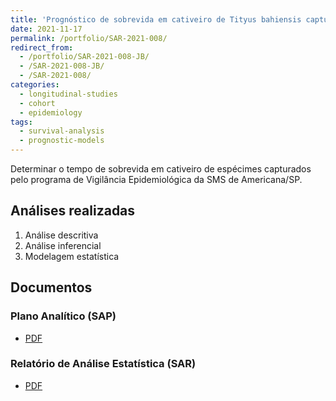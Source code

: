 ```yaml
---
title: 'Prognóstico de sobrevida em cativeiro de Tityus bahiensis capturados em Americana/SP'
date: 2021-11-17
permalink: /portfolio/SAR-2021-008/
redirect_from:
  - /portfolio/SAR-2021-008-JB/
  - /SAR-2021-008-JB/
  - /SAR-2021-008/
categories:
  - longitudinal-studies
  - cohort
  - epidemiology
tags:
  - survival-analysis
  - prognostic-models
---
```


Determinar o tempo de sobrevida em cativeiro de espécimes capturados pelo programa de Vigilância Epidemiológica da SMS de Americana/SP.

## Análises realizadas

1. Análise descritiva
1. Análise inferencial
1. Modelagem estatística

## Documentos

### Plano Analítico (SAP)

- [PDF][sap]

### Relatório de Análise Estatística (SAR)

- [PDF][sar]

<!-- --- -->

[sap]: /files/SAP-2021-008-JB-v01.pdf

[sar]: /files/SAR-2021-008-JB-v01.pdf
